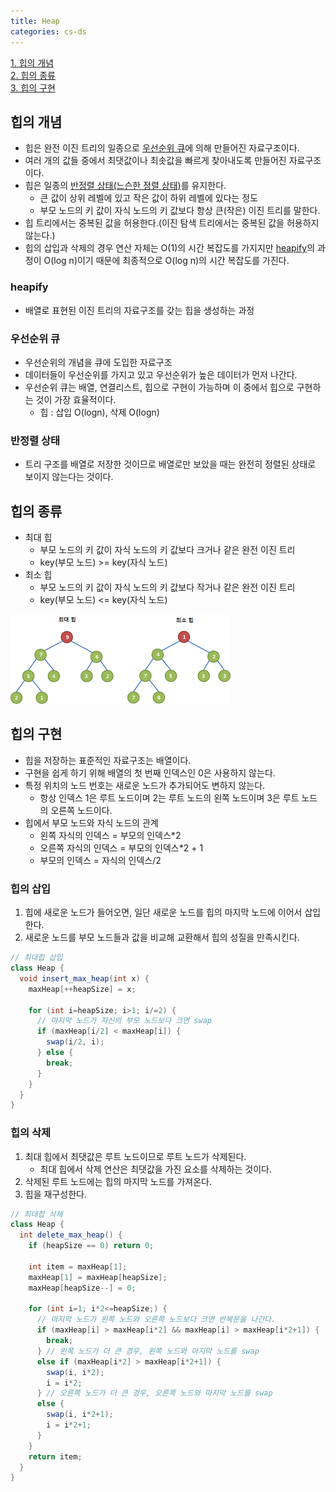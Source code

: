 ```yaml
---
title: Heap
categories: cs-ds
---
```


[1. 힙의 개념](#힙의-개념)  
[2. 힙의 종류](#힙의-종류)  
[3. 힙의 구현](#힙의-구현)


## 힙의 개념
+ 힙은 완전 이진 트리의 일종으로 [우선순위 큐](#우선순위-큐)에 의해 만들어진 자료구조이다.
+ 여러 개의 값들 중에서 최댓값이나 최솟값을 빠르게 찾아내도록 만들어진 자료구조이다.
+ 힙은 일종의 [반정렬 상태(느슨한 정렬 상태)](#반정렬-상태)를 유지한다.
    + 큰 값이 상위 레벨에 있고 작은 값이 하위 레벨에 있다는 정도
    + 부모 노드의 키 값이 자식 노드의 키 값보다 항상 큰(작은) 이진 트리를 말한다.
+ 힙 트리에서는 중복된 값을 허용한다.(이진 탐색 트리에서는 중복된 값을 허용하지 않는다.)
+ 힙의 삽입과 삭제의 경우 연산 자체는 O(1)의 시간 복잡도를 가지지만 [heapify](#heapify)의 과정이 O(log n)이기 때문에
최종적으로 O(log n)의 시간 복잡도를 가진다.

### heapify
+ 배열로 표현된 이진 트리의 자료구조를 갖는 힙을 생성하는 과정

### 우선순위 큐
+ 우선순위의 개념을 큐에 도입한 자료구조
+ 데이터들이 우선순위를 가지고 있고 우선순위가 높은 데이터가 먼저 나간다.
+ 우선순위 큐는 배열, 연결리스트, 힙으로 구현이 가능하며 이 중에서 힙으로 구현하는 것이 가장 효율적이다.
    + 힙 : 삽입 O(logn), 삭제 O(logn)

### 반정렬 상태
+ 트리 구조를 배열로 저장한 것이므로 배열로만 보았을 때는 완전히 정렬된 상태로 보이지 않는다는 것이다.

## 힙의 종류
+ 최대 힙
    + 부모 노드의 키 값이 자식 노드의 키 값보다 크거나 같은 완전 이진 트리
    + key(부모 노드) >= key(자식 노드)
+ 최소 힙
    + 부모 노드의 키 값이 자식 노드의 키 값보다 작거나 같은 완전 이진 트리
    + key(부모 노드) <= key(자식 노드)

![최대힙 & 최소힙.png](img%2F%EC%B5%9C%EB%8C%80%ED%9E%99%20%26%20%EC%B5%9C%EC%86%8C%ED%9E%99.png)

## 힙의 구현
+ 힙을 저장하는 표준적인 자료구조는 배열이다.
+ 구현을 쉽게 하기 위해 배열의 첫 번째 인덱스인 0은 사용하지 않는다.
+ 특정 위치의 노드 번호는 새로운 노드가 추가되어도 변하지 않는다.
    + 항상 인덱스 1은 루트 노드이며 2는 루트 노드의 왼쪽 노드이며 3은 루트 노드의 오른쪽 노드이다.
+ 힙에서 부모 노드와 자식 노드의 관계
    + 왼쪽 자식의 인덱스 = 부모의 인덱스*2
    + 오른쪽 자식의 인덱스 = 부모의 인덱스*2 + 1
    + 부모의 인덱스 = 자식의 인덱스/2

### 힙의 삽입
1. 힙에 새로운 노드가 들어오면, 일단 새로운 노드를 힙의 마지막 노드에 이어서 삽입한다.
2. 새로운 노드를 부모 노드들과 값을 비교해 교환해서 힙의 성질을 만족시킨다.

```java
// 최대힙 삽입
class Heap {
  void insert_max_heap(int x) {
    maxHeap[++heapSize] = x;

    for (int i=heapSize; i>1; i/=2) {
      // 마지막 노드가 자신의 부모 노드보다 크면 swap
      if (maxHeap[i/2] < maxHeap[i]) {
        swap(i/2, i);
      } else {
        break;
      }
    }
  }   
}
```

### 힙의 삭제
1. 최대 힙에서 최댓값은 루트 노드이므로 루트 노드가 삭제된다.
   + 최대 힙에서 삭제 연산은 최댓값을 가진 요소를 삭제하는 것이다.
2. 삭제된 루트 노드에는 힙의 마지막 노드를 가져온다.
3. 힙을 재구성한다.

```java
// 최대힙 삭제
class Heap {
  int delete_max_heap() {
    if (heapSize == 0) return 0;

    int item = maxHeap[1];
    maxHeap[1] = maxHeap[heapSize];
    maxHeap[heapSize--] = 0;

    for (int i=1; i*2<=heapSize;) {
      // 마지막 노드가 왼쪽 노드와 오른쪽 노드보다 크면 반복문을 나간다.
      if (maxHeap[i] > maxHeap[i*2] && maxHeap[i] > maxHeap[i*2+1]) {
        break;
      } // 왼쪽 노드가 더 큰 경우, 왼쪽 노드와 마지막 노드를 swap
      else if (maxHeap[i*2] > maxHeap[i*2+1]) {
        swap(i, i*2);
        i = i*2;
      } // 오른쪽 노드가 더 큰 경우, 오른쪽 노드와 마지막 노드를 swap
      else {
        swap(i, i*2+1);
        i = i*2+1;
      }
    }
    return item;
  }
}
```